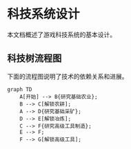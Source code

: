 # 科技系统设计

本文档概述了游戏科技系统的基本设计。

## 科技树流程图

下面的流程图说明了技术的依赖关系和进展。

```mermaid
graph TD
    A[开始] --> B{研究基础农业};
    B --> C[解锁农耕];
    A --> D{研究基础采矿};
    D --> E[解锁冶炼];
    C --> F{研究高级工具制造};
    E --> F;
    F --> G[解锁高级工具];
```
